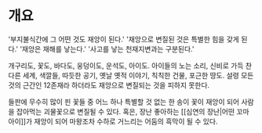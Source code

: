 # 개요

'부지불식간에 그 어떤 것도 재앙이 된다.'
'재앙으로 변질된 것은 특별한 힘을 갖게 된다.'
'재앙은 재해를 낳는다.'
'사고를 낳는 천재지변과는 구분된다.'

개구리도, 꽃도, 바다도, 웅덩이도, 운석도, 아이도.
아이들의 노는 소리, 신비로 가득 찬 다른 세계, 색깔들, 따듯한 공기, 옛날 옛적 이야기, 칙칙한 건물, 포근한 땅도.
설령 모든 것의 근간인 12존재라 하더라도 재앙으로 변질되는 것을 피하지 못한다.

들판에 무수히 많이 핀 꽃들 중 어느 하나 특별할 것 없는 한 송이 꽃이 재앙이 되어 사람을 잡아먹는 괴물꽃으로 변질될 수 있다.
혹은, 장난 좋아하는 [[심연의 장난|어떤 꼬마아이]]가 재앙이 되어 마왕조차 수하로 거느리는 어둠의 흑막이 될 수 있다.